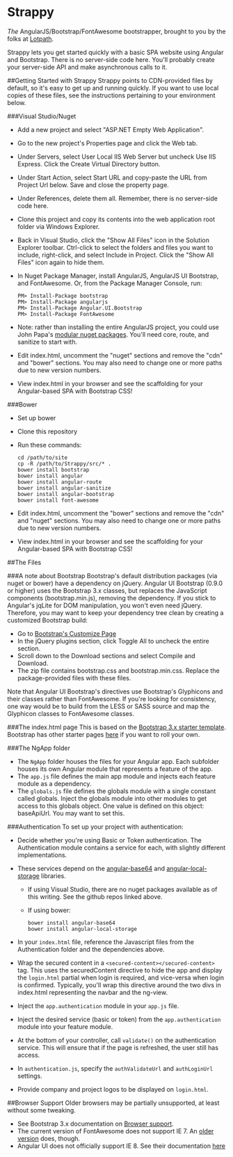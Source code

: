 Strappy
=======

*The* AngularJS/Bootstrap/FontAwesome bootstrapper, brought to you by the folks at <a href="http://www.lotpath.com" target="_blank">Lotpath</a>.

Strappy lets you get started quickly with a basic SPA website using Angular and Bootstrap.  There is no server-side code here.  You'll probably create your server-side API and make asynchronous calls to it.

##Getting Started with Strappy
Strappy points to CDN-provided files by default, so it's easy to get up and running quickly.  If you want to use local copies of these files, see the instructions pertaining to your environment below.

###Visual Studio/Nuget
* Add a new project and select "ASP.NET Empty Web Application".
* Go to the new project's Properties page and click the Web tab.
* Under Servers, select User Local IIS Web Server but uncheck Use IIS Express.  Click the Create Virtual Directory button.
* Under Start Action, select Start URL and copy-paste the URL from Project Url below.  Save and close the property page.
* Under References, delete them all.  Remember, there is no server-side code here.
* Clone this project and copy its contents into the web application root folder via Windows Explorer.
* Back in Visual Studio, click the "Show All Files" icon in the Solution Explorer toolbar.  Ctrl-click to select the folders and files you want to include, right-click, and select Include in Project.  Click the "Show All Files" icon again to hide them.
* In Nuget Package Manager, install AngularJS, AngularJS UI Bootstrap, and FontAwesome.  Or, from the Package Manager Console, run:

    ```
    PM> Install-Package bootstrap
    PM> Install-Package angularjs
    PM> Install-Package Angular.UI.Bootstrap
    PM> Install-Package FontAwesome
    ```

* Note: rather than installing the entire AngularJS project, you could use John Papa's [modular nuget packages](http://www.johnpapa.net/modular-angularjs-nuget-packages/).  You'll need core, route, and sanitize to start with.
* Edit index.html, uncomment the "nuget" sections and remove the "cdn" and "bower" sections.  You may also need to change one or more paths due to new version numbers.
* View index.html in your browser and see the scaffolding for your Angular-based SPA with Bootstrap CSS!

###Bower
* Set up bower
* Clone this repository
* Run these commands:

    ```
    cd /path/to/site
    cp -R /path/to/Strappy/src/* .
    bower install bootstrap
    bower install angular
    bower install angular-route
    bower install angular-sanitize
    bower install angular-bootstrap
    bower install font-awesome
    ```

* Edit index.html, uncomment the "bower" sections and remove the "cdn" and "nuget" sections.  You may also need to change one or more paths due to new version numbers.
* View index.html in your browser and see the scaffolding for your Angular-based SPA with Bootstrap CSS!

##The Files

###A note about Bootstrap
Bootstrap's default distribution packages (via nuget or bower) have a dependency on jQuery.  Angular UI Bootstrap (0.9.0 or higher) uses the Bootstrap 3.x classes, but replaces the JavaScript components (bootstrap.min.js), removing the dependency.  If you stick to Angular's jqLite for DOM manipulation, you won't even need jQuery.  Therefore, you may want to keep your dependency tree clean by creating a customized Bootstrap build:

* Go to [Bootstrap's Customize Page](http://getbootstrap.com/customize/)
* In the jQuery plugins section, click Toggle All to uncheck the entire section.
* Scroll down to the Download sections and select Compile and Download.
* The zip file contains bootstrap.css and bootstrap.min.css.  Replace the package-provided files with these files.

Note that Angular UI Bootstrap's directives use Bootstrap's Glyphicons and their classes rather than FontAwesome.  If you're looking for consistency, one way would be to build from the LESS or SASS source and map the Glyphicon classes to FontAwesome classes.

###The index.html page
This is based on the [Bootstrap 3.x starter template](http://getbootstrap.com/examples/starter-template/).  Bootstrap has other starter pages [here](http://getbootstrap.com/getting-started/#examples) if you want to roll your own.

###The NgApp folder
* The `NgApp` folder houses the files for your Angular app.  Each subfolder houses its own Angular module that represents a feature of the app.
* The `app.js` file defines the main app module and injects each feature module as a dependency.
* The `globals.js` file defines the globals module with a single constant called globals.  Inject the globals module into other modules to get access to this globals object.  One value is defined on this object: baseApiUrl.  You may want to set this.

###Authentication
To set up your project with authentication:
* Decide whether you're using Basic or Token authentication.  The Authentication module contains a service for each, with slightly different implementations.
* These services depend on the [angular-base64](https://github.com/ninjatronic/angular-base64) and [angular-local-storage](https://github.com/grevory/angular-local-storage) libraries.

    * If using Visual Studio, there are no nuget packages available as of this writing.  See the github repos linked above.
    * If using bower:
    
        ```
        bower install angular-base64
        bower install angular-local-storage
        ```
        
* In your `index.html` file, reference the Javascript files from the Authentication folder and the dependencies above.
* Wrap the secured content in a `<secured-content></secured-content>` tag.  This uses the securedContent directive to hide the app and display the `login.html` partial when login is required, and vice-versa when login is confirmed.  Typically, you'll wrap this directive around the two divs in index.html representing the navbar and the ng-view.
* Inject the `app.authentication` module in your `app.js` file.
* Inject the desired service (basic or token) from the `app.authentication` module into your feature module.
* At the bottom of your controller, call `validate()` on the authentication service.  This will ensure that if the page is refreshed, the user still has access.
* In `authentication.js`, specify the `authValidateUrl` and `authLoginUrl` settings.
* Provide company and project logos to be displayed on `login.html`.

##Browser Support
Older browsers may be partially unsupported, at least without some tweaking.
* See Bootstrap 3.x documentation on [Browser support](http://getbootstrap.com/getting-started/#browsers).
* The current version of FontAwesome does not support IE 7.  An [older version](http://fontawesome.io/3.2.1/get-started) does, though.
* Angular UI does not officially support IE 8.  See their documentation [here](https://github.com/angular-ui/bootstrap#supported-browsers)
